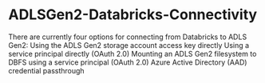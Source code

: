 # ADLSGen2-Databricks-Connectivity

There are currently four options for connecting from Databricks to ADLS Gen2:
Using the ADLS Gen2 storage account access key directly
Using a service principal directly (OAuth 2.0)
Mounting an ADLS Gen2 filesystem to DBFS using a service principal (OAuth 2.0)
Azure Active Directory (AAD) credential passthrough
